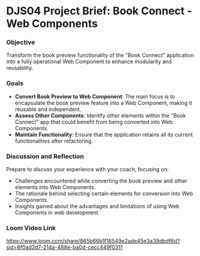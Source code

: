 # DJS04 Project Brief: Book Connect - Web Components

### Objective
Transform the book preview functionality of the "Book Connect" application into a fully operational Web Component to enhance modularity and reusability.

### Goals
- **Convert Book Preview to Web Component**: The main focus is to encapsulate the book preview feature into a Web Component, making it reusable and independent.
- **Assess Other Components**: Identify other elements within the "Book Connect" app that could benefit from being converted into Web Components.
- **Maintain Functionality**: Ensure that the application retains all its current functionalities after refactoring.

### Discussion and Reflection
Prepare to discuss your experience with your coach, focusing on:
- Challenges encountered while converting the book preview and other elements into Web Components.
- The rationale behind selecting certain elements for conversion into Web Components.
- Insights gained about the advantages and limitations of using Web Components in web development.

### Loom Video Link 

https://www.loom.com/share/865b66b1f16549e2ade45e3a39dbdf6d?sid=8f0ad2d7-214a-488e-ba0d-cecc449f0311


